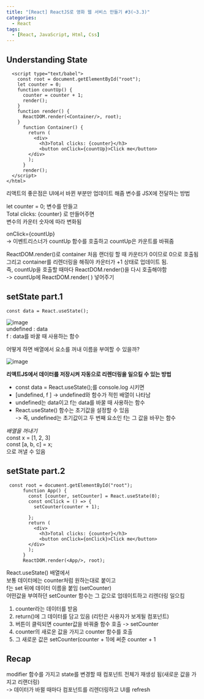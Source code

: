 ```yaml
---
title: "[React] ReactJS로 영화 웹 서비스 만들기 #3(~3.3)"
categories:
  - React
tags: 
  - [React, JavaScript, Html, Css]
---
```


## Understanding State
```
  <script type="text/babel">
    const root = document.getElementById("root");
    let counter = 0;
    function countUp() {
      counter = counter + 1;
      render();
    }
    function render() {
      ReactDOM.render(<Container/>, root);
    }
      function Container() {
        return (
          <div>
            <h3>Total clicks: {counter}</h3>
            <button onClick={countUp}>Click me</button>
        </div>
        );
      }
      render();
  </script>
</html>

```
리액트의 좋은점은 UI에서 바뀐 부분만 업데이트 해줌
변수를 JSX에 전달하는 방법 <br>

let counter = 0; 변수를 만들고 <br>
Total clicks: {counter} 로 만들어주면 <br>
변수의 카운터 숫자에 따라 변화됨 <br>

onClick={countUp} <br>
-> 이벤트리스너가 countUp 함수를 호출하고 countUp은 카운트를 바꿔줌 <br>

ReactDOM.render()로 container 처음 랜더링 할 때 카운터가 0이므로 0으로 호출됨 <br>
그리고 container를 리렌더링을 해줘야 카운터가 +1 상태로 업데이트 됨. <br>
즉, countUp을 호출할 때마다 ReactDOM.render()을 다시 호출해야함 <br>
-> countUp에 ReactDOM.render( ) 넣어주기 <br>

## setState part.1

```
const data = React.useState();
```

![image](https://user-images.githubusercontent.com/92897635/163324906-2c2ad601-df36-407c-bf46-3367cb0fb240.png)
<br>
undefined : data  <br>
f : data를 바꿀 때 사용하는 함수 <br>

어떻게 하면 배열에서 요소를 꺼내 이름을 부여할 수 있을까? <br>

![image](https://user-images.githubusercontent.com/92897635/163325724-f95f176b-708a-4470-bace-a88d67a6f9b9.png)
<br>

**리액트JS에서 데이터를 저장시켜 자동으로 리렌더링을 일으킬 수 있는 방법** <br>
- const data = React.useState();를 console.log 시키면 <br>
- [undefined, f ] -> undefined와 함수가 적힌 배열이 나타남 <br>
- undefined는 data이고 f는 data를 바꿀 때 사용하는 함수 <br>
- React.useState() 함수는 초기값을 설정할 수 있음 <br>
-> 즉, undefined는 초기값이고 두 번째 요소인 f는 그 값을 바꾸는 함수 <br>

*배열을 꺼내기* <br>
const x = [1, 2, 3] <br>
const [a, b, c] = x; <br>
으로 꺼낼 수 있음 <br>

## setState part.2

```
 const root = document.getElementById("root");
      function App() {
        const [counter, setCounter] = React.useState(0);
        const onClick = () => {
          setCounter(counter + 1);
        
        };
        return (
          <div>
            <h3>Total clicks: {counter}</h3>
            <button onClick={onClick}>Click me</button>
        </div>
        );
      }
      ReactDOM.render(<App/>, root);
 ```
React.useState() 배열에서 <br>
보통 데이터에는 counter처럼 원하는대로 붙이고 <br>
f는 set 뒤에 데이터 이름을 붙임 (setCounter) <br>
어떤값을 부여하던 setCounter 함수는 그 값으로 업데이트하고 리렌더링 일으킴 <br>
1. counter라는 데이터를 받음 <br>
2. return()에 그 데이터를 담고 있음 (리턴은 사용자가 보게될 컴포넌트) <br>
3. 버튼이 클릭되면 counter값을 바꿔줄 함수 호출 -> setCounter <br>
4. counter의 새로운 값을 가지고 counter 함수를 호출 <br>
5. 그 새로운 값은 setCounter(counter + 1)에 써준 counter + 1 <br>

## Recap

modifier 함수를 가지고 state를 변경할 때 컴포넌트 전체가 재생성 됨(새로운 값을 가지고 리랜더링) <br>
-> 데이터가 바뀔 때마다 컴포넌트를 리렌더링하고 UI를 refresh <br>








